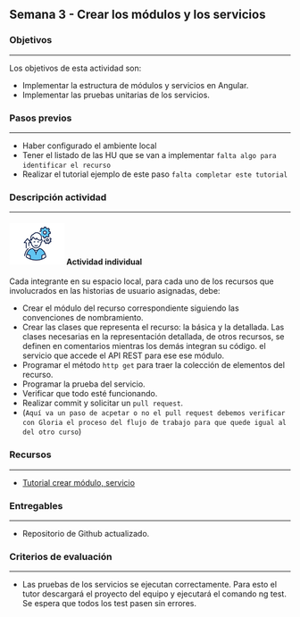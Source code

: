 ## Semana 3 - Crear los módulos y los servicios

### Objetivos

---

Los objetivos de esta actividad son:

- Implementar la estructura de módulos y servicios en Angular.
- Implementar las pruebas unitarias de los servicios.

### Pasos previos

---

- Haber configurado el ambiente local
- Tener el listado de las HU que se van a implementar `falta algo para identificar el recurso`
- Realizar el tutorial ejemplo de este paso `falta completar este tutorial`

### Descripción actividad

---

#### ![](./../../assets/images/individuo.png) Actividad individual

Cada integrante en su espacio local, para cada uno de los recursos que involucrados en las historias de usuario asignadas, debe:

- Crear el módulo del recurso correspondiente siguiendo las convenciones de nombramiento.
- Crear las clases que representa el recurso: la básica y la detallada. Las
  clases necesarias en la representación detallada, de otros recursos, se definen en comentarios mientras los demás integran su código.
  el servicio que accede el API REST para ese ese módulo.
- Programar el método `http get` para traer la colección de elementos del recurso.
- Programar la prueba del servicio.
- Verificar que todo esté funcionando.
- Realizar commit y solicitar un `pull request`.
- (`Aquí va un paso de acpetar o no el pull request debemos verificar con Gloria el proceso del flujo de trabajo para que quede igual al del otro curso`)

### Recursos

---

- [Tutorial crear módulo, servicio]()

### Entregables

---

- Repositorio de Github actualizado.

### Criterios de evaluación

---

- Las pruebas de los servicios se ejecutan correctamente. Para esto el tutor descargará el proyecto del equipo y ejecutará el comando ng test. Se espera que todos los test pasen sin errores.
